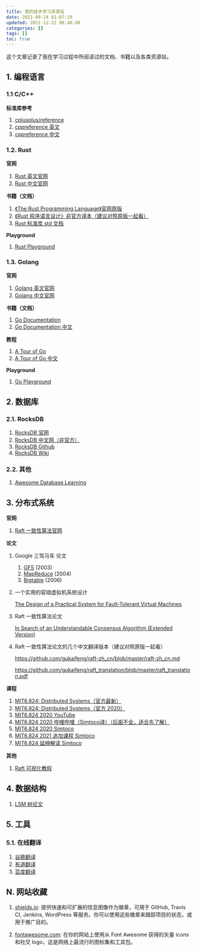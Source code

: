 ```yaml
---
title: 我的技术学习资源站
date: 2021-09-24 01:07:19
updated: 2021-12-22 08:48:40
categories: []
tags: []
toc: true
---
```




这个文章记录了我在学习过程中所阅读过的文档、书籍以及各类资源站。



<!--more-->



## 1. 编程语言



### 1.1 C/C++

**标准库参考**

1. [cplusplus/reference](http://www.cplusplus.com/reference/)
2. [cppreference 英文](https://en.cppreference.com/)
3. [cppreference 中文](https://zh.cppreference.com/)



### 1.2. Rust

**官网**

1. [Rust 英文官网](https://www.rust-lang.org/)
2. [Rust 中文官网](https://www.rust-lang.org/zh-CN/)

**书籍（文档）**

1. [《The Rust Programming Language》官网原版](https://doc.rust-lang.org/book/#the-rust-programming-language)
2. [《Rust 程序语言设计》非官方译本（建议对照原版一起看）](https://kaisery.github.io/trpl-zh-cn/)
3. [Rust 标准库 std 文档](https://doc.rust-lang.org/stable/std/)



**Playground**

1. [Rust Playground](https://play.rust-lang.org/)



### 1.3. Golang

**官网**

1. [Golang 英文官网](https://go.dev/)
2. [Golang 中文官网](https://go-zh.org/)

**书籍（文档）**

1. [Go Documentation](https://go.dev/doc/)
2. [Go Documentation 中文](https://go-zh.org/doc/)

**教程**

1. [A Tour of Go](https://go.dev/tour/welcome/1)
1. [A Tour of Go 中文](https://tour.go-zh.org/)

**Playground**

1. [Go Playground](https://go.dev/play/)





## 2. 数据库



### 2.1. RocksDB



1. [RocksDB 官网](https://rocksdb.org/)
2. [RocksDB 中文网（非官方）](https://rocksdb.org.cn/)
3. [RocksDB Github](https://github.com/facebook/rocksdb)
4. [RocksDB Wiki](https://github.com/facebook/rocksdb/wiki)





### 2.2. 其他

1. [Awesome Database Learning](https://github.com/pingcap/awesome-database-learning)







## 3. 分布式系统





**官网**

1. [Raft 一致性算法官网](https://raft.github.io/)



**论文**

1. Google 三驾马车 论文

    1. [GFS](https://storage.googleapis.com/pub-tools-public-publication-data/pdf/035fc972c796d33122033a0614bc94cff1527999.pdf) (2003)
    2. [MapReduce](https://storage.googleapis.com/pub-tools-public-publication-data/pdf/16cb30b4b92fd4989b8619a61752a2387c6dd474.pdf) (2004)
    3. [Bigtable](https://storage.googleapis.com/pub-tools-public-publication-data/pdf/68a74a85e1662fe02ff3967497f31fda7f32225c.pdf) (2006)

1. 一个实用的容错虚拟机系统设计

    [The Design of a Practical System for Fault-Tolerant Virtual Machines](http://nil.csail.mit.edu/6.824/2020/papers/vm-ft.pdf)
    
3. Raft 一致性算法论文

    [In Search of an Understandable Consensus Algorithm (Extended Version)](http://nil.csail.mit.edu/6.824/2017/papers/raft-extended.pdf)

4. Raft 一致性算法论文的几个中文翻译版本（建议对照原版一起看）

    https://github.com/gukaifeng/raft-zh_cn/blob/master/raft-zh_cn.md

    https://github.com/gukaifeng/raft_translation/blob/master/raft_translation.pdf



**课程**

1. [MIT6.824: Distributed Systems（官方最新）](https://pdos.csail.mit.edu/6.824/)
1. [MIT6.824: Distributed Systems（官方 2020）](http://nil.csail.mit.edu/6.824/2020/)
2. [MIT6.824 2020 YouTube](https://www.youtube.com/playlist?list=PLrw6a1wE39_tb2fErI4-WkMbsvGQk9_UB)
3. [MIT6.824 2020 哔哩哔哩（Simtoco译）（后面不全，适合先了解）](https://www.bilibili.com/video/av91748150)
3. [MIT6.824 2020 Simtoco](https://www.simtoco.com/#/albums?id=1000019)
3. [MIT6.824 2021 追加课程 Simtoco](https://www.simtoco.com/#/albums?id=1000044)
3. [MIT6.824 延伸解读 Simtoco](https://www.simtoco.com/#/albums?id=1000046)



**其他**

1. [Raft 可视化教程](http://thesecretlivesofdata.com/raft/)





## 4. 数据结构

1. [LSM 树论文](https://www.cs.umb.edu/~poneil/lsmtree.pdf)





## 5. 工具

### 5.1. 在线翻译

1. [谷歌翻译](https://translate.google.com/)
2. [有道翻译](https://fanyi.youdao.com/)
3. [百度翻译](https://fanyi.baidu.com/)




## N. 网站收藏

1. [shields.io](https://shields.io/): 提供快速和可扩展的信息图像作为徽章，可用于 GitHub, Travis CI, Jenkins, WordPress 等服务。你可以使用这些徽章来跟踪项目的状态，或用于推广目的。

2. [fontawesome.com](https://fontawesome.com/): 在你的网站上使用从 Font Awesome 获得的矢量 icons 和社交 logo，这是网络上最流行的图标集和工具包。
